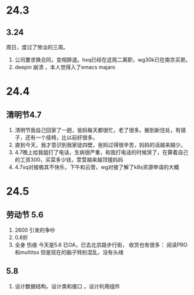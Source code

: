 # 24.3


## 3.24

周日，度过了惨淡的三周。
1. 公司要求换合同，变相辞退。hxq已经在这周二离职，wg30k已在南京买房。
2. deepin  崩溃 ，本人觉得入了emacs majaro  

# 24.4

## 清明节4.7

1. 清明节我自己回家了一趟，爸妈每天都很忙，老了很多。搬到新住处，有镜子，还有一个摇椅，比以前好很多。
2. 直到今天，我才意识到我家徒四壁，爸妈过得很辛苦，妈妈的话越来越少。
3. 4.7晚上给我姐打了电话，生病很严重，和我打电话的时候哭了，在算着自己的工资300，买菜多少钱，萱萱越来越顶撞妈妈
4. 4.7xq对接极其不快乐，下午和云管，wg对接了解了k8s资源申请的大概

# 24.5
## 劳动节 5.6
1. 2600 引发的争吵
2. 0.8折
3. 全身 伤痕 
今天是5.6  已OA，已去北京路步行街，
收货也有很多： 阅读PRO  和multitss   但是现在的脑子特别混乱，没有头绪

## 5.8
1. 设计数据结构，设计类和接口 ，设计利用组件